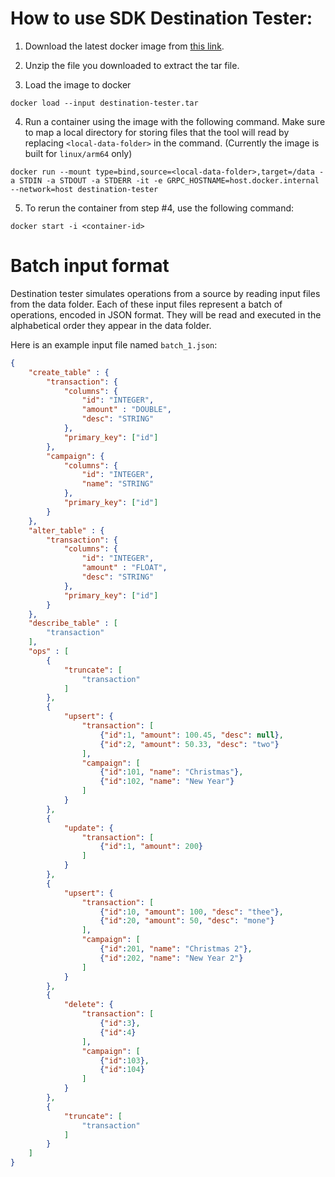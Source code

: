 # How to use SDK Destination Tester:

1. Download the latest docker image from [this link]().

2. Unzip the file you downloaded to extract the tar file.

3. Load the image to docker
```
docker load --input destination-tester.tar
```

4. Run a container using the image with the following command. Make sure to map a local directory for storing files that the tool will read by replacing `<local-data-folder>` in the command. (Currently the image is built for `linux/arm64` only)

```
docker run --mount type=bind,source=<local-data-folder>,target=/data -a STDIN -a STDOUT -a STDERR -it -e GRPC_HOSTNAME=host.docker.internal --network=host destination-tester

```

5. To rerun the container from step #4, use the following command:

```
docker start -i <container-id>
```

# Batch input format

Destination tester simulates operations from a source by reading input files from the data folder. Each of these input files represent a batch of operations, encoded in JSON format. They will be read and executed in the alphabetical order they appear in the data folder. 

Here is an example input file named `batch_1.json`:

```json
{
    "create_table" : {
        "transaction": {
            "columns": {
                "id": "INTEGER",
                "amount" : "DOUBLE",
                "desc": "STRING"
            },
            "primary_key": ["id"]
        },
        "campaign": {
            "columns": {
                "id": "INTEGER",
                "name": "STRING"
            },
            "primary_key": ["id"]
        }
    },
    "alter_table" : {
        "transaction": {
            "columns": {
                "id": "INTEGER",
                "amount" : "FLOAT",
                "desc": "STRING"
            },
            "primary_key": ["id"]
        }
    },
    "describe_table" : [
        "transaction"
    ],
    "ops" : [
        {
            "truncate": [
                "transaction"
            ]
        },
        {
            "upsert": {
                "transaction": [
                    {"id":1, "amount": 100.45, "desc": null},
                    {"id":2, "amount": 50.33, "desc": "two"}
                ],
                "campaign": [
                    {"id":101, "name": "Christmas"},
                    {"id":102, "name": "New Year"}
                ]
            }
        },
        {
            "update": {
                "transaction": [
                    {"id":1, "amount": 200}
                ]
            }
        },
        {
            "upsert": {
                "transaction": [
                    {"id":10, "amount": 100, "desc": "thee"},
                    {"id":20, "amount": 50, "desc": "mone"}
                ],
                "campaign": [
                    {"id":201, "name": "Christmas 2"},
                    {"id":202, "name": "New Year 2"}
                ]
            }
        },
        {
            "delete": {
                "transaction": [
                    {"id":3},
                    {"id":4}
                ],
                "campaign": [
                    {"id":103},
                    {"id":104}
                ]
            }
        },
        {
            "truncate": [
                "transaction"
            ]
        }
    ]
}

```

